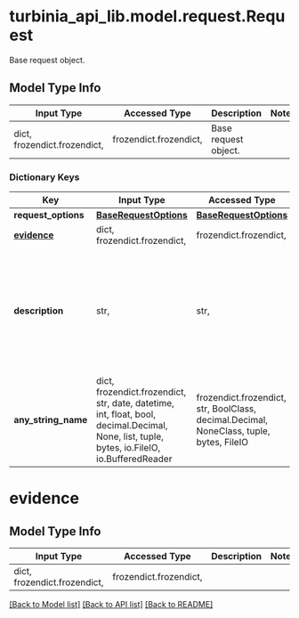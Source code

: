 # turbinia_api_lib.model.request.Request

Base request object. 

## Model Type Info
Input Type | Accessed Type | Description | Notes
------------ | ------------- | ------------- | -------------
dict, frozendict.frozendict,  | frozendict.frozendict,  | Base request object.  | 

### Dictionary Keys
Key | Input Type | Accessed Type | Description | Notes
------------ | ------------- | ------------- | ------------- | -------------
**request_options** | [**BaseRequestOptions**](BaseRequestOptions.md) | [**BaseRequestOptions**](BaseRequestOptions.md) |  | 
**[evidence](#evidence)** | dict, frozendict.frozendict,  | frozendict.frozendict,  |  | 
**description** | str,  | str,  |  | [optional] if omitted the server will use the default value of "Turbinia request object"
**any_string_name** | dict, frozendict.frozendict, str, date, datetime, int, float, bool, decimal.Decimal, None, list, tuple, bytes, io.FileIO, io.BufferedReader | frozendict.frozendict, str, BoolClass, decimal.Decimal, NoneClass, tuple, bytes, FileIO | any string name can be used but the value must be the correct type | [optional]

# evidence

## Model Type Info
Input Type | Accessed Type | Description | Notes
------------ | ------------- | ------------- | -------------
dict, frozendict.frozendict,  | frozendict.frozendict,  |  | 

[[Back to Model list]](../../README.md#documentation-for-models) [[Back to API list]](../../README.md#documentation-for-api-endpoints) [[Back to README]](../../README.md)

